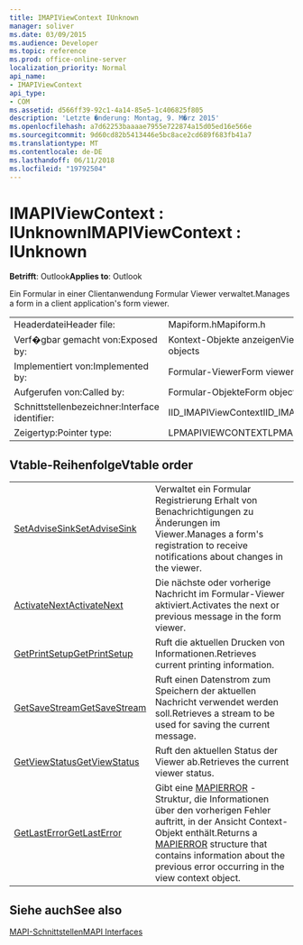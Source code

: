 ```yaml
---
title: IMAPIViewContext IUnknown
manager: soliver
ms.date: 03/09/2015
ms.audience: Developer
ms.topic: reference
ms.prod: office-online-server
localization_priority: Normal
api_name:
- IMAPIViewContext
api_type:
- COM
ms.assetid: d566ff39-92c1-4a14-85e5-1c406825f805
description: 'Letzte �nderung: Montag, 9. M�rz 2015'
ms.openlocfilehash: a7d62253baaaae7955e722874a15d05ed16e566e
ms.sourcegitcommit: 9d60cd82b5413446e5bc8ace2cd689f683fb41a7
ms.translationtype: MT
ms.contentlocale: de-DE
ms.lasthandoff: 06/11/2018
ms.locfileid: "19792504"
---
```

# <a name="imapiviewcontext--iunknown"></a><span data-ttu-id="e56fc-103">IMAPIViewContext : IUnknown</span><span class="sxs-lookup"><span data-stu-id="e56fc-103">IMAPIViewContext : IUnknown</span></span>

  
  
<span data-ttu-id="e56fc-104">**Betrifft**: Outlook</span><span class="sxs-lookup"><span data-stu-id="e56fc-104">**Applies to**: Outlook</span></span> 
  
<span data-ttu-id="e56fc-105">Ein Formular in einer Clientanwendung Formular Viewer verwaltet.</span><span class="sxs-lookup"><span data-stu-id="e56fc-105">Manages a form in a client application's form viewer.</span></span> 
  
|||
|:-----|:-----|
|<span data-ttu-id="e56fc-106">Headerdatei</span><span class="sxs-lookup"><span data-stu-id="e56fc-106">Header file:</span></span>  <br/> |<span data-ttu-id="e56fc-107">Mapiform.h</span><span class="sxs-lookup"><span data-stu-id="e56fc-107">Mapiform.h</span></span>  <br/> |
|<span data-ttu-id="e56fc-108">Verf�gbar gemacht von:</span><span class="sxs-lookup"><span data-stu-id="e56fc-108">Exposed by:</span></span>  <br/> |<span data-ttu-id="e56fc-109">Kontext-Objekte anzeigen</span><span class="sxs-lookup"><span data-stu-id="e56fc-109">View context objects</span></span>  <br/> |
|<span data-ttu-id="e56fc-110">Implementiert von:</span><span class="sxs-lookup"><span data-stu-id="e56fc-110">Implemented by:</span></span>  <br/> |<span data-ttu-id="e56fc-111">Formular-Viewer</span><span class="sxs-lookup"><span data-stu-id="e56fc-111">Form viewers</span></span>  <br/> |
|<span data-ttu-id="e56fc-112">Aufgerufen von:</span><span class="sxs-lookup"><span data-stu-id="e56fc-112">Called by:</span></span>  <br/> |<span data-ttu-id="e56fc-113">Formular-Objekte</span><span class="sxs-lookup"><span data-stu-id="e56fc-113">Form objects</span></span>  <br/> |
|<span data-ttu-id="e56fc-114">Schnittstellenbezeichner:</span><span class="sxs-lookup"><span data-stu-id="e56fc-114">Interface identifier:</span></span>  <br/> |<span data-ttu-id="e56fc-115">IID_IMAPIViewContext</span><span class="sxs-lookup"><span data-stu-id="e56fc-115">IID_IMAPIViewContext</span></span>  <br/> |
|<span data-ttu-id="e56fc-116">Zeigertyp:</span><span class="sxs-lookup"><span data-stu-id="e56fc-116">Pointer type:</span></span>  <br/> |<span data-ttu-id="e56fc-117">LPMAPIVIEWCONTEXT</span><span class="sxs-lookup"><span data-stu-id="e56fc-117">LPMAPIVIEWCONTEXT</span></span>  <br/> |
   
## <a name="vtable-order"></a><span data-ttu-id="e56fc-118">Vtable-Reihenfolge</span><span class="sxs-lookup"><span data-stu-id="e56fc-118">Vtable order</span></span>

|||
|:-----|:-----|
|[<span data-ttu-id="e56fc-119">SetAdviseSink</span><span class="sxs-lookup"><span data-stu-id="e56fc-119">SetAdviseSink</span></span>](imapiviewcontext-setadvisesink.md) <br/> |<span data-ttu-id="e56fc-120">Verwaltet ein Formular Registrierung Erhalt von Benachrichtigungen zu Änderungen im Viewer.</span><span class="sxs-lookup"><span data-stu-id="e56fc-120">Manages a form's registration to receive notifications about changes in the viewer.</span></span>  <br/> |
|[<span data-ttu-id="e56fc-121">ActivateNext</span><span class="sxs-lookup"><span data-stu-id="e56fc-121">ActivateNext</span></span>](imapiviewcontext-activatenext.md) <br/> |<span data-ttu-id="e56fc-122">Die nächste oder vorherige Nachricht im Formular-Viewer aktiviert.</span><span class="sxs-lookup"><span data-stu-id="e56fc-122">Activates the next or previous message in the form viewer.</span></span>  <br/> |
|[<span data-ttu-id="e56fc-123">GetPrintSetup</span><span class="sxs-lookup"><span data-stu-id="e56fc-123">GetPrintSetup</span></span>](imapiviewcontext-getprintsetup.md) <br/> |<span data-ttu-id="e56fc-124">Ruft die aktuellen Drucken von Informationen.</span><span class="sxs-lookup"><span data-stu-id="e56fc-124">Retrieves current printing information.</span></span>  <br/> |
|[<span data-ttu-id="e56fc-125">GetSaveStream</span><span class="sxs-lookup"><span data-stu-id="e56fc-125">GetSaveStream</span></span>](imapiviewcontext-getsavestream.md) <br/> |<span data-ttu-id="e56fc-126">Ruft einen Datenstrom zum Speichern der aktuellen Nachricht verwendet werden soll.</span><span class="sxs-lookup"><span data-stu-id="e56fc-126">Retrieves a stream to be used for saving the current message.</span></span>  <br/> |
|[<span data-ttu-id="e56fc-127">GetViewStatus</span><span class="sxs-lookup"><span data-stu-id="e56fc-127">GetViewStatus</span></span>](imapiviewcontext-getviewstatus.md) <br/> |<span data-ttu-id="e56fc-128">Ruft den aktuellen Status der Viewer ab.</span><span class="sxs-lookup"><span data-stu-id="e56fc-128">Retrieves the current viewer status.</span></span>  <br/> |
|[<span data-ttu-id="e56fc-129">GetLastError</span><span class="sxs-lookup"><span data-stu-id="e56fc-129">GetLastError</span></span>](imapiviewcontext-getlasterror.md) <br/> |<span data-ttu-id="e56fc-130">Gibt eine [MAPIERROR](mapierror.md) -Struktur, die Informationen über den vorherigen Fehler auftritt, in der Ansicht Context-Objekt enthält.</span><span class="sxs-lookup"><span data-stu-id="e56fc-130">Returns a [MAPIERROR](mapierror.md) structure that contains information about the previous error occurring in the view context object.</span></span>  <br/> |
   
## <a name="see-also"></a><span data-ttu-id="e56fc-131">Siehe auch</span><span class="sxs-lookup"><span data-stu-id="e56fc-131">See also</span></span>



[<span data-ttu-id="e56fc-132">MAPI-Schnittstellen</span><span class="sxs-lookup"><span data-stu-id="e56fc-132">MAPI Interfaces</span></span>](mapi-interfaces.md)

